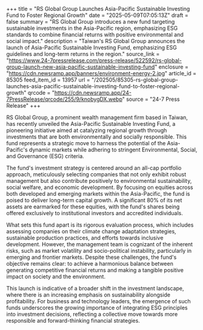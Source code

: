 +++
title = "RS Global Group Launches Asia-Pacific Sustainable Investing Fund to Foster Regional Growth"
date = "2025-05-09T07:05:13Z"
draft = false
summary = "RS Global Group introduces a new fund targeting sustainable investments in the Asia-Pacific region, emphasizing ESG standards to combine financial returns with positive environmental and social impact."
description = "Taiwan's RS Global Group announces the launch of Asia-Pacific Sustainable Investing Fund, emphasizing ESG guidelines and long-term returns in the region."
source_link = "https://www.24-7pressrelease.com/press-release/522592/rs-global-group-launch-new-asia-pacific-sustainable-investing-fund"
enclosure = "https://cdn.newsramp.app/banners/environment-energy-2.jpg"
article_id = 85305
feed_item_id = 13957
url = "/202505/85305-rs-global-group-launches-asia-pacific-sustainable-investing-fund-to-foster-regional-growth"
qrcode = "https://cdn.newsramp.app/24-7PressRelease/qrcode/255/9/knobygDX.webp"
source = "24-7 Press Release"
+++

<p>RS Global Group, a prominent wealth management firm based in Taiwan, has recently unveiled the Asia-Pacific Sustainable Investing Fund, a pioneering initiative aimed at catalyzing regional growth through investments that are both environmentally and socially responsible. This fund represents a strategic move to harness the potential of the Asia-Pacific's dynamic markets while adhering to stringent Environmental, Social, and Governance (ESG) criteria.</p><p>The fund's investment strategy is centered around an all-cap portfolio approach, meticulously selecting companies that not only exhibit robust management but also contribute positively to environmental sustainability, social welfare, and economic development. By focusing on equities across both developed and emerging markets within the Asia-Pacific, the fund is poised to deliver long-term capital growth. A significant 80% of its net assets are earmarked for these equities, with the fund's shares being offered exclusively to institutional investors and accredited individuals.</p><p>What sets this fund apart is its rigorous evaluation process, which includes assessing companies on their climate change adaptation strategies, sustainable production practices, and efforts towards inclusive development. However, the management team is cognizant of the inherent risks, such as market volatility and socio-political instability, particularly in emerging and frontier markets. Despite these challenges, the fund's objective remains clear: to achieve a harmonious balance between generating competitive financial returns and making a tangible positive impact on society and the environment.</p><p>This launch is indicative of a broader shift in the investment landscape, where there is an increasing emphasis on sustainability alongside profitability. For business and technology leaders, the emergence of such funds underscores the growing importance of integrating ESG principles into investment decisions, reflecting a collective move towards more responsible and forward-thinking financial strategies.</p>